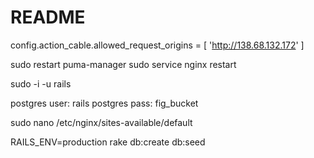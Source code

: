 # README

config.action_cable.allowed_request_origins = [ 'http://138.68.132.172' ]

sudo restart puma-manager
sudo service nginx restart

sudo -i -u rails

postgres user: rails
postgres pass: fig_bucket

sudo nano /etc/nginx/sites-available/default

RAILS_ENV=production rake db:create db:seed

